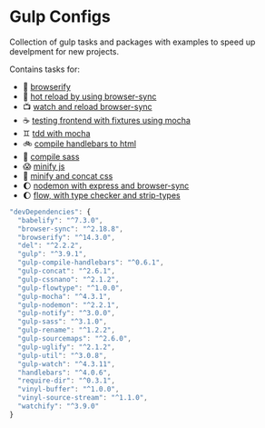 # Gulp Configs

Collection of gulp tasks and packages with examples to speed up develpment for new projects.

Contains tasks for:

- 🐓 [browserify](https://github.com/byverdu/gulpConfigs/blob/master/gulp/tasks/browserify.js)
- 🚀 [hot reload by using browser-sync](https://github.com/byverdu/gulpConfigs/blob/master/gulp/tasks/serve.js)
- 📺 [watch and reload browser-sync](https://github.com/byverdu/gulpConfigs/blob/master/gulp/tasks/watch.js)
- ☕ [testing frontend with fixtures using mocha](https://github.com/byverdu/gulpConfigs/blob/master/gulp/tasks/bdd-mocha.js)
- ♊ [tdd with mocha](https://github.com/byverdu/gulpConfigs/blob/master/gulp/tasks/tdd-mocha.js)
- 🚲 [compile handlebars to html](https://github.com/byverdu/gulpConfigs/blob/master/gulp/tasks/compile-handlebars.js)
- 🍓 [compile sass](https://github.com/byverdu/gulpConfigs/blob/master/gulp/tasks/sass.js)
- 😱 [minify js](https://github.com/byverdu/gulpConfigs/blob/master/gulp/tasks/build-js.js)
- 🍩 [minify and concat css](https://github.com/byverdu/gulpConfigs/blob/master/gulp/tasks/build-css.js)
- 🌔 [nodemon with express and browser-sync](https://github.com/byverdu/gulpConfigs/blob/master/gulp/tasks/browserSync-express-nodemon.js)
- 🌔 [flow, with type checker and strip-types](https://github.com/byverdu/gulpConfigs/blob/master/gulp/tasks/flow-type.js)

``` javascript
"devDependencies": {
  "babelify": "^7.3.0",
  "browser-sync": "^2.18.8",
  "browserify": "^14.3.0",
  "del": "^2.2.2",
  "gulp": "^3.9.1",
  "gulp-compile-handlebars": "^0.6.1",
  "gulp-concat": "^2.6.1",
  "gulp-cssnano": "^2.1.2",
  "gulp-flowtype": "^1.0.0",
  "gulp-mocha": "^4.3.1",
  "gulp-nodemon": "^2.2.1",
  "gulp-notify": "^3.0.0",
  "gulp-sass": "^3.1.0",
  "gulp-rename": "^1.2.2",
  "gulp-sourcemaps": "^2.6.0",
  "gulp-uglify": "^2.1.2",
  "gulp-util": "^3.0.8",
  "gulp-watch": "^4.3.11",
  "handlebars": "^4.0.6",
  "require-dir": "^0.3.1",
  "vinyl-buffer": "^1.0.0",
  "vinyl-source-stream": "^1.1.0",
  "watchify": "^3.9.0"
}
```
